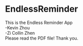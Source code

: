 # EndlessReminder  
This is the Endless Reminder App  
-Kevin Zhou  
-Zi Collin Zhen  
Please read the PDF file! Thank you.

